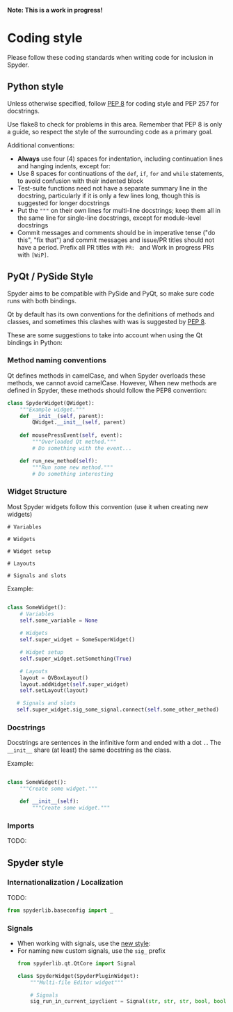 **Note: This is a work in progress!**

# Coding style

Please follow these coding standards when writing code for inclusion in Spyder.

## Python style

Unless otherwise specified, follow [PEP 8](https://www.python.org/dev/peps/pep-0008/) for coding style and PEP 257 for docstrings.

Use flake8 to check for problems in this area. Remember that PEP 8 is only a guide, so respect the style of the surrounding code as a primary goal.

Additional conventions:

* **Always** use four (4) spaces for indentation, including continuation lines and hanging indents, except for:
* Use 8 spaces for continuations of the ``def``, ``if``, ``for`` and ``while`` statements, to avoid confusion with their indented block
* Test-suite functions need not have a separate summary line in the docstring, particularly if it is only a few lines long, though this is suggested for longer docstrings
* Put the ``"""`` on their own lines for multi-line docstrings; keep them all in the same line for single-line docstrings, except for module-level docstrings
* Commit messages and comments should be in imperative tense ("do this", "fix that") and commit messages and issue/PR titles should not have a period. Prefix all PR titles with ``PR: `` and Work in progress PRs with ``[WiP]``.


## PyQt / PySide Style
Spyder aims to be compatible with PySide and PyQt, so make sure code runs with both bindings.

Qt by default has its own conventions for the definitions of methods and classes, and sometimes this clashes with was is suggested by [PEP 8](https://www.python.org/dev/peps/pep-0008/). 

These are some suggestions to take into account when using the Qt bindings in Python:

### Method naming conventions
Qt defines methods in camelCase, and when Spyder overloads these methods, we cannot avoid camelCase. However, When new methods are defined in Spyder, these methods should follow the PEP8 convention:

```python
class SpyderWidget(QWidget):
    """Example widget."""
    def __init__(self, parent):
        QWidget.__init__(self, parent)
   
    def mousePressEvent(self, event):
        """Overloaded Qt method."""
        # Do something with the event...

    def run_new_method(self):
        """Run some new method."""
        # Do something interesting
```

### Widget Structure
Most Spyder widgets follow this convention (use it when creating new widgets)


```
# Variables

# Widgets

# Widget setup

# Layouts

# Signals and slots
```
Example:

```python

class SomeWidget():
    # Variables
    self.some_variable = None
  
    # Widgets
    self.super_widget = SomeSuperWidget()

    # Widget setup
    self.super_widget.setSomething(True)

    # Layouts
    layout = QVBoxLayout()
    layout.addWidget(self.super_widget)
    self.setLayout(layout)

   # Signals and slots
   self.super_widget.sig_some_signal.connect(self.some_other_method)
```

### Docstrings
Docstrings are sentences in the infinitive form and ended with a dot `.`. The `__init__` share (at least) the same docstring as the class.

Example:

```python

class SomeWidget():
    """Create some widget."""

    def __init__(self):
        """Create some widget."""
```


### Imports
TODO:

## Spyder style

### Internationalization / Localization
TODO:

```python
from spyderlib.baseconfig import _

```


### Signals
- When working with signals, use the [new style](http://pyqt.sourceforge.net/Docs/PyQt4/new_style_signals_slots.html):
- For naming new custom signals, use the `sig_` prefix
    ```python
    from spyderlib.qt.QtCore import Signal
    
    class SpyderWidget(SpyderPluginWidget):
        """Multi-file Editor widget"""    

        # Signals
        sig_run_in_current_ipyclient = Signal(str, str, str, bool, bool)
    
    ```